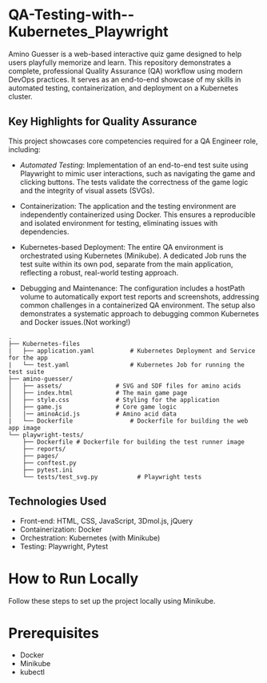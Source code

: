 # QA-Testing-with--Kubernetes_Playwright
Amino Guesser is a web-based interactive quiz game designed to help users playfully memorize and learn.  This repository demonstrates a complete, professional Quality Assurance (QA) workflow using modern DevOps practices. It serves as an end-to-end showcase of my skills in automated testing, containerization, and deployment on a Kubernetes cluster.

## Key Highlights for Quality Assurance
This project showcases core competencies required for a QA Engineer role, including:

- *Automated Testing*: Implementation of an end-to-end test suite using Playwright to mimic user interactions, such as navigating the game and clicking buttons. The tests validate the correctness of the game logic and the integrity of visual assets (SVGs).

- Containerization: The application and the testing environment are independently containerized using Docker. This ensures a reproducible and isolated environment for testing, eliminating issues with dependencies.

- Kubernetes-based Deployment: The entire QA environment is orchestrated using Kubernetes (Minikube). A dedicated Job runs the test suite within its own pod, separate from the main application, reflecting a robust, real-world testing approach.

- Debugging and Maintenance: The configuration includes a hostPath volume to automatically export test reports and screenshots, addressing common challenges in a containerized QA environment. The setup also demonstrates a systematic approach to debugging common Kubernetes and Docker issues.(Not working!)

```
.
├── Kubernetes-files
|   ├── application.yaml          # Kubernetes Deployment and Service for the app
|   └── test.yaml                 # Kubernetes Job for running the test suite
├── amino-guesser/
│   ├── assets/               # SVG and SDF files for amino acids
│   ├── index.html            # The main game page
│   ├── style.css             # Styling for the application
│   ├── game.js               # Core game logic
│   |── aminoAcid.js          # Amino acid data
|   └── Dockerfile                # Dockerfile for building the web app image
└── playwright-tests/
    ├── Dockerfile # Dockerfile for building the test runner image
    ├── reports/
    ├── pages/
    ├── conftest.py
    ├── pytest.ini
    └── tests/test_svg.py           # Playwright tests
```

## Technologies Used
- Front-end: HTML, CSS, JavaScript, 3Dmol.js, jQuery
- Containerization: Docker
- Orchestration: Kubernetes (with Minikube)
- Testing: Playwright, Pytest

# How to Run Locally
Follow these steps to set up the project locally using Minikube.

# Prerequisites
- Docker
- Minikube
- kubectl
